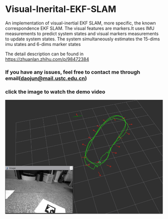 # Visual-Inerital-EKF-SLAM
An implementation of visual-inertial EKF SLAM, more specific, the known correspondence EKF SLAM. 
The visual features are markers.It uses IMU measurements to predict system states and
visual markers measurements to update system states.
The system simultaneously estimates the 15-dims imu states and 6-dims marker states 

The detail description can be found in https://zhuanlan.zhihu.com/p/98472384

### If you have any issues, feel free to contact me through email(daojun@mail.ustc.edu.cn)

### click the image to watch the demo video

[![image](https://github.com/DaojunZhu/Visual-Inerital-EKF-SLAM/blob/master/VIEKFSLAM2/demo/viekfslam.png)](https://www.youtube.com/watch?v=G7p0Oaroe9g)
